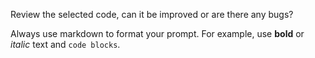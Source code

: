 Review the selected code, can it be improved or are there any bugs?

Always use markdown to format your prompt. For example, use **bold** or *italic* text and ``` code blocks ```.
